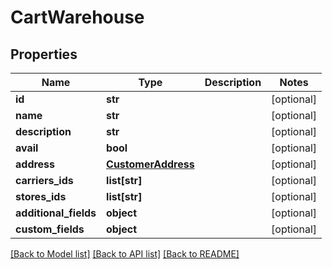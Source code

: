 # CartWarehouse

## Properties
Name | Type | Description | Notes
------------ | ------------- | ------------- | -------------
**id** | **str** |  | [optional] 
**name** | **str** |  | [optional] 
**description** | **str** |  | [optional] 
**avail** | **bool** |  | [optional] 
**address** | [**CustomerAddress**](CustomerAddress.md) |  | [optional] 
**carriers_ids** | **list[str]** |  | [optional] 
**stores_ids** | **list[str]** |  | [optional] 
**additional_fields** | **object** |  | [optional] 
**custom_fields** | **object** |  | [optional] 

[[Back to Model list]](../README.md#documentation-for-models) [[Back to API list]](../README.md#documentation-for-api-endpoints) [[Back to README]](../README.md)


